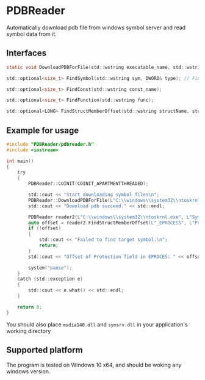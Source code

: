 # PDBReader

Automatically download pdb file from windows symbol server and read symbol data from it.

## Interfaces

```c
static void DownloadPDBForFile(std::wstring executable_name, std::wstring symbol_folder);

std::optional<size_t> FindSymbol(std::wstring sym, DWORD& type); // Find a global symbol by name and return its address and type

std::optional<size_t> FindConst(std::wstring const_name);

std::optional<size_t> FindFunction(std::wstring func);

std::optional<LONG> FindStructMemberOffset(std::wstring structName, std::wstring memberName);
```

## Example for usage

```c
#include "PDBReader/pdbreader.h"
#include <iostream>

int main() 
{
    try
    {
        PDBReader::COINIT(COINIT_APARTMENTTHREADED);

        std::cout << "Start downloading symbol files\n";
        PDBReader::DownloadPDBForFile(L"C:\\windows\\system32\\ntoskrnl.exe", L"Symbols");
        std::cout << "Download pdb succeed." << std::endl;

        PDBReader reader2(L"C:\\windows\\system32\\ntoskrnl.exe", L"Symbols");
        auto offset = reader2.FindStructMemberOffset(L"_EPROCESS", L"Protection");
        if (!offset)
        {
            std::cout << "Failed to find target symbol.\n";
            return;
        }
        std::cout << "Offset of Protection field in EPROCES: " << offset.value() << std::endl;

        system("pause");
    }
    catch (std::exception e)
    {
        std::cout << e.what() << std::endl;
    }

    return 0;
}
```

You should also place `msdia140.dll` and `symsrv.dll` in your application's working directory

## Supported platform

The program is tested on Windows 10 x64, and should be woking any windows version.
